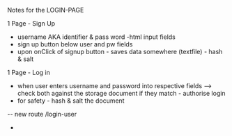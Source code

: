 Notes for the LOGIN-PAGE

1 Page - Sign Up

- username AKA identifier & pass word -html input fields
- sign up button below user and pw fields
- upon onClick of signup button - saves data somewhere (textfile) - hash & salt

1 Page - Log in

- when user enters username and password into respective fields --> check both against the storage document
  if they match - authorise login
- for safety - hash & salt the document

-- new route /login-user

-
